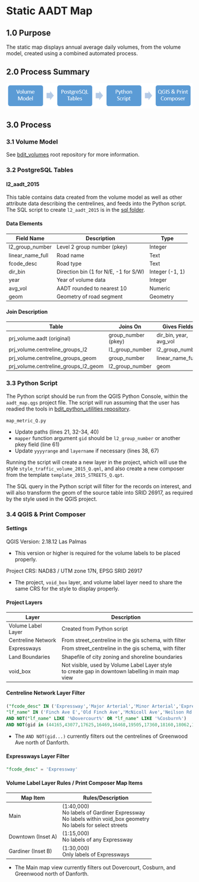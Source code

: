 # Static AADT Map

## 1.0 Purpose
The static map displays annual average daily volumes, from the volume model, created using a combined automated process.

## 2.0 Process Summary
![](flowdiagram.PNG)

## 3.0 Process
### 3.1 Volume Model
See [bdit_volumes](https://github.com/CityofToronto/bdit_volumes/) root repository for more information. 

### 3.2 PostgreSQL Tables
#### l2_aadt_2015
This table contains data created from the volume model as well as other attribute data describing the centrelines, and feeds into the Python script. The SQL script to create `l2_aadt_2015` is in the [sql folder](sql/).

#### Data Elements
Field Name|Description|Type
----------|-----------|----
l2_group_number|Level 2 group number (pkey)|Integer
linear_name_full|Road name|Text
fcode_desc|Road type|Text
dir_bin|Direction bin (1 for N/E, -1 for S/W)|Integer (-1, 1)
year|Year of volume data|Integer
avg_vol|AADT rounded to nearest 10|Numeric
geom|Geometry of road segment|Geometry

#### Join Description
Table|Joins On|Gives Fields
-----|--------|------------
prj_volume.aadt (original)|group_number (pkey)|dir_bin, year, avg_vol
prj_volume.centreline_groups_l2|l1_group_number|l2_group_number
prj_volume.centreline_groups_geom|group_number|linear_name_full
prj_volume.centreline_groups_l2_geom|l2_group_number|geom

### 3.3 Python Script
The Python script should be run from the QGIS Python Console, within the `aadt_map.qgs` project file. The script will run assuming that the user has readied the tools in [bdit_python_utilities repository](https://github.com/CityofToronto/bdit_python_utilities). 

`map_metric_Q.py`
 - Update paths (lines 21, 32-34, 40)
 - `mapper` function argument `gid` should be `l2_group_number` or another pkey field (line 61)
 - Update `yyyyrange` and `layername` if necessary (lines 38, 67)

Running the script will create a new layer in the project, which will use the style `style_traffic_volume_2015_Q.qml`, and also create a new composer from the template `template_2015_STREETS_Q.qpt`. 

The SQL query in the Python script will filter for the records on interest, and will also transform the geom of the source table into SRID 26917, as required by the style used in the QGIS project. 


### 3.4 QGIS & Print Composer
#### Settings
QGIS Version: 2.18.12 Las Palmas
 - This version or higher is required for the volume labels to be placed properly.

Project CRS: NAD83 / UTM zone 17N, EPSG SRID 26917
 - The project, `void_box` layer, and volume label layer need to share the same CRS for the style to display properly.

#### Project Layers
Layer|Description
-----|-----------
Volume Label Layer|Created from Python script
Centreline Network|From street_centreline in the gis schema, with filter
Expressways|From street_centreline in the gis schema, with filter
Land Boundaries|Shapefile of city zoning and shoreline boundaries
void_box|Not visible, used by Volume Label Layer style <br>to create gap in downtown labelling in main map view

#### Centreline Network Layer Filter
```SQL
("fcode_desc" IN ('Expressway','Major Arterial','Minor Arterial','Expressway Ramp') OR
"lf_name" IN ('Finch Ave E','Old Finch Ave','McNicoll Ave','Neilson Rd','Morningside Ave','Staines Rd','Sewell''s Rd','Meadowvale Rd','Plug Hat Rd','Beare Rd','Reesor Rd'))
AND NOT("lf_name" LIKE '%Dovercourt%' OR "lf_name" LIKE '%Cosburn%')
AND NOT(gid in (44165,43077,17625,16469,16468,19505,17360,18160,18062,18061,17984,17312,17141,15553))
```
 - The `AND NOT(gid...)` currently filters out the centrelines of Greenwood Ave north of Danforth.

#### Expressways Layer Filter
```SQL
"fcode_desc" = 'Expressway'
```

#### Volume Label Layer Rules / Print Composer Map Items
Map Item|Rules/Description
--------|-----------------
Main|(1:40,000)<br>No labels of Gardiner Expressway<br>No labels within void_box geometry<br>No labels for select streets
Downtown (Inset A)|(1:15,000)<br>No labels of any Expressway
Gardiner (Inset B)|(1:30,000)<br>Only labels of Expressways
 - The Main map view currently filters out Dovercourt, Cosburn, and Greenwood north of Danforth.
